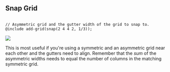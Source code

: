 ## Snap Grid

<pre><code class="language-scss">
// Asymmetric grid and the gutter width of the grid to snap to.
@include add-grid(snap(2 4 4 2, 1/3));
</code></pre>

<img src="img/snap.png">

<p class="small">
  This is most useful if you're using a symmetric and an asymmetric grid near
  each other and the gutters need to align. Remember that the <em>sum</em> of
  the asymmetric widths needs to equal the number of columns in the matching
  symmetric grid.
</p>
